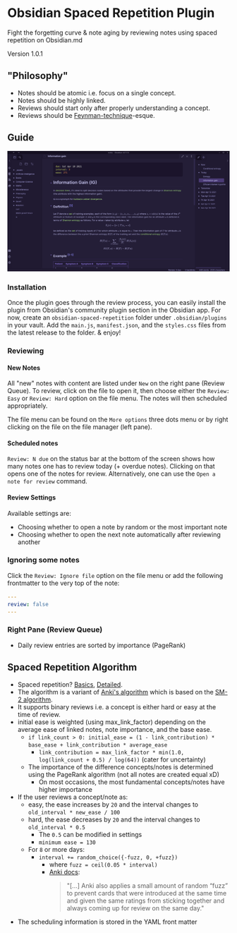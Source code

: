 # Obsidian Spaced Repetition Plugin

Fight the forgetting curve & note aging by reviewing notes using spaced repetition on Obsidian.md 

Version 1.0.1

## "Philosophy"

- Notes should be atomic i.e. focus on a single concept.
- Notes should be highly linked.
- Reviews should start only after properly understanding a concept.
- Reviews should be [Feynman-technique](https://fs.blog/2021/02/feynman-learning-technique/)-esque.

## Guide

![Sample screenshot](assets/screenshot.png)

### Installation

Once the plugin goes through the review process, you can easily install the plugin from Obsidian's community plugin section in the Obsidian app.
For now, create an `obsidian-spaced-repetition` folder under `.obsidian/plugins` in your vault. Add the `main.js`, `manifest.json`, and the `styles.css` files from the latest release to the folder. & enjoy!

### Reviewing

#### New Notes

All "new" notes with content are listed under `New` on the right pane (Review Queue). To review, click on the file to open it, then choose either the `Review: Easy` or `Review: Hard` option on the file menu. The notes will then scheduled appropriately.

The file menu can be found on the `More options` three dots menu or by right clicking on the file on the file manager (left pane).

#### Scheduled notes

`Review: N due` on the status bar at the bottom of the screen shows how many notes one has to review today (+ overdue notes). Clicking on that opens one of the notes for review. Alternatively, one can use the `Open a note for review` command.

#### Review Settings

Available settings are:
- Choosing whether to open a note by random or the most important note
- Choosing whether to open the next note automatically after reviewing another

### Ignoring some notes

Click the `Review: Ignore file` option on the file menu or add the following frontmatter to the very top of the note:
```yaml
---
review: false
---
```

### Right Pane (Review Queue)

- Daily review entries are sorted by importance (PageRank)

## Spaced Repetition Algorithm

- Spaced repetition? [Basics](https://ncase.me/remember/), [Detailed](https://www.gwern.net/Spaced-repetition).
- The algorithm is a variant of [Anki's algorithm](https://faqs.ankiweb.net/what-spaced-repetition-algorithm.html) which is based on the [SM-2 algorithm](https://www.supermemo.com/en/archives1990-2015/english/ol/sm2).
- It supports binary reviews i.e. a concept is either hard or easy at the time of review.
- initial ease is weighted (using max_link_factor) depending on the average ease of linked notes, note importance, and the base ease.
  - `if link_count > 0: initial_ease = (1 - link_contribution) * base_ease + link_contribution * average_ease`
    - `link_contribution = max_link_factor * min(1.0, log(link_count + 0.5) / log(64))` (cater for uncertainty)
  - The importance of the difference concepts/notes is determined using the PageRank algorithm (not all notes are created equal xD)
    - On most occasions, the most fundamental concepts/notes have higher importance
- If the user reviews a concept/note as:
  - easy, the ease increases by `20` and the interval changes to `old_interval * new_ease / 100`
  - hard, the ease decreases by `20` and the interval changes to `old_interval * 0.5`
    - The `0.5` can be modified in settings
    - `minimum ease = 130`
  - For `8` or more days:
    - `interval += random_choice({-fuzz, 0, +fuzz})`
      - where `fuzz = ceil(0.05 * interval)`
      - [Anki docs](https://faqs.ankiweb.net/what-spaced-repetition-algorithm.html):
        > "[...] Anki also applies a small amount of random “fuzz” to prevent cards that were introduced at the same time and given the same ratings from sticking together and always coming up for review on the same day."
- The scheduling information is stored in the YAML front matter
